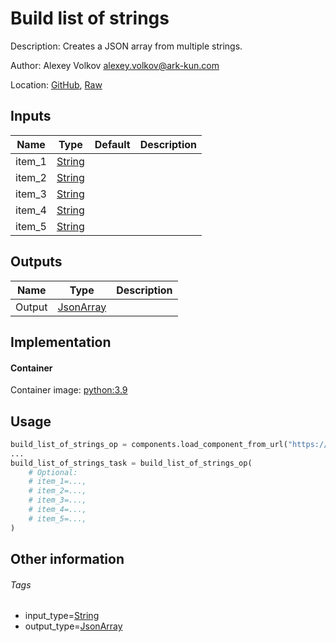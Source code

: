 <!-- BEGIN_GENERATED_CONTENT -->
# Build list of strings

Description: Creates a JSON array from multiple strings.

Author: Alexey Volkov <alexey.volkov@ark-kun.com>

Location: [GitHub](https://github.com/Ark-kun/pipeline_components/blob/master/components/json/Build_list_of_strings/component.yaml), [Raw](https://raw.githubusercontent.com/Ark-kun/pipeline_components/master/components/json/Build_list_of_strings/component.yaml)

## Inputs

|Name|Type|Default|Description|
|-|-|-|-|
|item_1|[String]|||
|item_2|[String]|||
|item_3|[String]|||
|item_4|[String]|||
|item_5|[String]|||

## Outputs

|Name|Type|Description|
|-|-|-|
|Output|[JsonArray]||

## Implementation

#### Container

Container image: [python:3.9](https://hub.docker.com/r/_/python)

## Usage

```python
build_list_of_strings_op = components.load_component_from_url("https://raw.githubusercontent.com/Ark-kun/pipeline_components/master/components/json/Build_list_of_strings/component.yaml")
...
build_list_of_strings_task = build_list_of_strings_op(
    # Optional:
    # item_1=...,
    # item_2=...,
    # item_3=...,
    # item_4=...,
    # item_5=...,
)
```

## Other information

###### Tags

* input_type=[String]
* output_type=[JsonArray]

[JsonArray]: https://github.com/Ark-kun/pipeline_components/tree/master/types/JsonArray
[String]: https://github.com/Ark-kun/pipeline_components/tree/master/types/String
<!-- END_GENERATED_CONTENT -->
